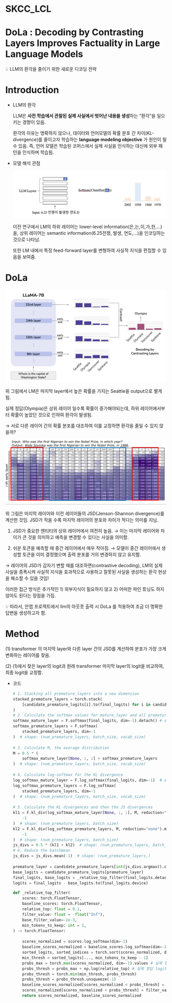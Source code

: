 # SKCC_LCL
# DoLa : Decoding by Contrasting Layers Improves Factuality in Large Language Models

<aside>
💡 LLM의 환각을 줄이기 위한 새로운 디코딩 전략

</aside>

# Introduction

- LLM의 환각
    
    LLM은 **사전 학습에서 관찰된 실제 사실에서 벗어난 내용을 생성**하는 “환각”을 일으키는 경향이 있음. 
    
    환각의 이유는 명확하지 않으나, 데이터와 언어모델의 확률 분포 간 차이(KL-divergence)를 줄이고자 학습하는 **language modeling objective** 가 원인이 될 수 있음. 즉, 언어 모델은 학습된 코퍼스에서 실제 사실을 인식하는 대신에 외부 패턴을 인식하며 학습됨. 
    
- 모델 해석 관점
    
    ![Alt text](image.png)
    
    이전 연구에서 LM의 하위 레이어는 lower-level information(은,는,이,가,한,…)을, 상위 레이어는 semantic information(6.25전쟁, 발생, 연도,…)을 인코딩하는 것으로 나타남. 
    
    또한 LM 내에서 특정 feed-forward layer를 변형하여 사실적 지식을 편집할 수 있음을 보여줌. 
    

# DoLa
![Alt text](image-1.png)

위 그림에서 LM은 마지막 layer에서 높은 확률을 가지는 Seattle을 output으로 뱉게 됨. 

실제 정답(Olympia)은 상위 레이어 일수록 확률이 증가해야되는데, 하위 레이어에서부터 확률이 높았던 것으로 인하여 환각이 발생됨. 

→ 서로 다른 레이어 간의 확률 분포를 대조하여 이를 교정하면 환각을 줄일 수 있지 않을까?

![Alt text](image-2.png)

위 그림은 마지막 레이어와 이전 레이어들의 JSD(Jenson-Shannon divergence)를 계산한 것임. JSD가 작을 수록 마지막 레이어의 분포와 차이가 적다는 의미를 지님. 

1) JSD가 중요한 엔티티의 상위 레이어에서 여전히 높음. → 이는 마지막 레이어와 차이가 큰 것을 의미하고 예측을 변경할 수 있다는 사실을 의미함.

2) 쉬운 토큰을 예측할 때 중간 레이어에서 매우 작아짐. → 모델이 중간 레이어에서 생성할 토큰을 이미 결정했으며 출력 분포를 거의 변경하지 않고 유지함. 

→ 레이어의 JSD가 갑자기 변할 때를 대조하면(contrastive decoding), LM의 실제 사실을 증폭시켜 사실적 지식을 효과적으로 사용하고 잘못된 사실을 생성하는 환각 현상을 해소할 수 있을 것임!

이러한 접근 방식은 추가적인 1) 외부지식이 필요하지 않고 2) 어떠한 파인 튜닝도 하지 않아도 된다는 장점을 가짐.

<aside>
💡 따라서, 안랩 프로젝트에서 llm의 아웃풋 출력 시 DoLa 를 적용하여 조금 더 명확한 답변을 생성하고자 함.

</aside>

# Method

(1) transformer 의 마지막 layer와 다른 layer 간의 JSD를 계산하여 분포가 가장 크게 변화하는 레이어를 찾음. 

(2) (1)에서 찾은 layer의 logit과 원래 transformer 마지막 layer의 logit을 비교하여, 최종 logit을 교정함. 

- 코드
    
    ```python
    # 1. Stacking all premature_layers into a new dimension
    stacked_premature_layers = torch.stack(
        [candidate_premature_logits[i].to(final_logits) for i in candidate_premature_layers], dim=0
    )
    # 2. Calculate the softmax values for mature_layer and all premature_layers
    softmax_mature_layer = F.softmax(final_logits, dim=-1).detach() # shape: (batch_size, vocab_size)
    softmax_premature_layers = F.softmax(
        stacked_premature_layers, dim=-1
    )  # shape: (num_premature_layers, batch_size, vocab_size)
    
    # 3. Calculate M, the average distribution
    M = 0.5 * (
        softmax_mature_layer[None, :, :] + softmax_premature_layers
    )  # shape: (num_premature_layers, batch_size, vocab_size)
    
    # 4. Calculate log-softmax for the KL divergence
    log_softmax_mature_layer = F.log_softmax(final_logits, dim=-1)  # shape: (batch_size, vocab_size)
    log_softmax_premature_layers = F.log_softmax(
        stacked_premature_layers, dim=-1
    )  # shape: (num_premature_layers, batch_size, vocab_size)
    
    # 5. Calculate the KL divergences and then the JS divergences
    kl1 = F.kl_div(log_softmax_mature_layer[None, :, :], M, reduction="none").mean(
        -1
    )  # shape: (num_premature_layers, batch_size)
    kl2 = F.kl_div(log_softmax_premature_layers, M, reduction="none").mean(
        -1
    )  # shape: (num_premature_layers, batch_size)
    js_divs = 0.5 * (kl1 + kl2)  # shape: (num_premature_layers, batch_size)
    # 6. Reduce the batchmean
    js_divs = js_divs.mean(-1)  # shape: (num_premature_layers,)
    
    premature_layer = candidate_premature_layers[int(js_divs.argmax().cpu().item())]
    base_logits = candidate_premature_logits[premature_layer]
    final_logits, base_logits = _relative_top_filter(final_logits.detach(), base_logits.detach())
    logits = final_logits - base_logits.to(final_logits.device)
    ```
    
    ```python
    def _relative_top_filter(
        scores: torch.FloatTensor,
        baseline_scores: torch.FloatTensor,
        relative_top: float = 0.1,
        filter_value: float = -float("Inf"),
        base_filter_value=-1e-3,
        min_tokens_to_keep: int = 1,
    ) -> torch.FloatTensor:
    
        scores_normalized = scores.log_softmax(dim=-1)
        baseline_scores_normalized = baseline_scores.log_softmax(dim=-1)
        sorted_logits, sorted_indices = torch.sort(scores_normalized, descending=True)
        min_thresh = sorted_logits[..., min_tokens_to_keep - 1]
        probs_max = torch.max(scores_normalized, dim=-1).values # 실제 정답 logit
        probs_thresh = probs_max + np.log(relative_top) # 실제 정답 logit에 어떤 값 더한 것. 
        probs_thresh = torch.min(min_thresh, probs_thresh) 
        probs_thresh = probs_thresh.unsqueeze(-1)
        baseline_scores_normalized[scores_normalized < probs_thresh] = base_filter_value
        scores_normalized[scores_normalized < probs_thresh] = filter_value
        return scores_normalized, baseline_scores_normalized
    
    ```